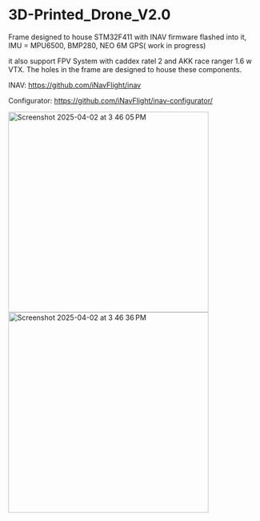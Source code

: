 # 3D-Printed_Drone_V2.0

Frame designed to house STM32F411 with INAV firmware flashed into it, IMU = MPU6500, BMP280, NEO 6M GPS( work in progress)

it also support FPV System with caddex ratel 2 and AKK race ranger 1.6 w VTX. The holes in the frame are designed to house these components.

INAV: https://github.com/iNavFlight/inav

Configurator: https://github.com/iNavFlight/inav-configurator/

<img width="400" alt="Screenshot 2025-04-02 at 3 46 05 PM" src="https://github.com/user-attachments/assets/c449d0cf-097c-431a-b54d-3c0f86fb51a4" />
<img width="400" alt="Screenshot 2025-04-02 at 3 46 36 PM" src="https://github.com/user-attachments/assets/e00bec72-4a81-4cfb-bf64-7a62fd920b36" />
